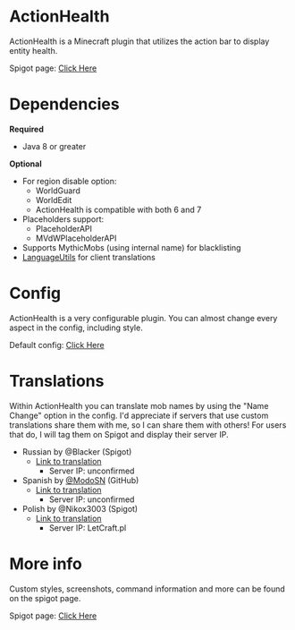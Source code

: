 # ActionHealth
ActionHealth is a Minecraft plugin that utilizes the action bar to display entity health.

Spigot page: [Click Here](https://www.spigotmc.org/resources/action-bar-health.2661/)

# Dependencies
**Required**
- Java 8 or greater

**Optional**
- For region disable option:
  - WorldGuard
  - WorldEdit
  - ActionHealth is compatible with both 6 and 7
- Placeholders support:
  - PlaceholderAPI
  - MVdWPlaceholderAPI
- Supports MythicMobs (using internal name) for blacklisting
- [LanguageUtils](https://www.spigotmc.org/resources/1-7-x-1-12-language-utils.8859/) for client translations

# Config
ActionHealth is a very configurable plugin. You can almost change every aspect in the config, including style.

Default config: [Click Here](https://github.com/zeshan321/ActionHealth/blob/master/config.yml)

# Translations
Within ActionHealth you can translate mob names by using the "Name Change" option in the config. I'd appreciate if servers that use custom translations share them with me, so I can share them with others! For users that do, I will tag them on Spigot and display their server IP.

- Russian by @Blacker (Spigot)
  - [Link to translation](https://github.com/zeshan321/ActionHealth/blob/master/translations/Russian1-12-2.yml)
    - Server IP: unconfirmed
- Spanish by [@ModoSN](https://github.com/ModoSN) (GitHub)
  - [Link to translation](https://github.com/zeshan321/ActionHealth/blob/master/translations/Spanish.yml)
    - Server IP: unconfirmed
- Polish by @Nikox3003 (Spigot)
  - [Link to translation](https://github.com/zeshan321/ActionHealth/blob/master/translations/Polish.yml)
    - Server IP: LetCraft.pl

# More info
Custom styles, screenshots, command information and more can be found on the spigot page.

Spigot page: [Click Here](https://www.spigotmc.org/resources/action-bar-health.2661/)
